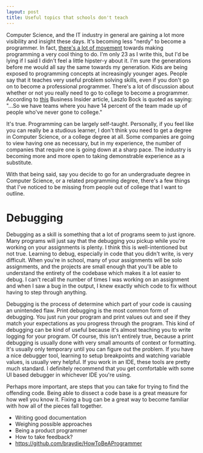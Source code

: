 ```yaml
---
layout: post
title: Useful topics that schools don't teach
---
```

Computer Science, and the IT industry in general are gaining a lot more visibility and insight these days. It's becoming less "nerdy" to become a programmer. In fact, [there's a lot of movement](https://www.youtube.com/watch?v=dU1xS07N-FA) towards making programming a very cool thing to do. I'm only 23 as I write this, but I'd be lying if I said I didn't feel a little hipster-y about it. I'm sure the generations before me would all say the same towards my generation. Kids are being exposed to programming concepts at increasingly younger ages. People say that it teaches very useful problem solving skills, even if you don't go on to become a professional programmer. There's a lot of discussion about whether or not you really need to go to college to become a programmer. According to [this](http://www.businessinsider.com/google-hiring-non-graduates-2013-6) Business Insider article, Laszlo Bock is quoted as saying: "...So we have teams where you have 14 percent of the team made up of people who've never gone to college."

It's true. Programming can be largely self-taught. Personally, if you feel like you can really be a studious learner, I don't think you need to get a degree in Computer Science, or a college degree at all. Some companies are going to view having one as necessary, but in my experience, the number of companies that require one is going down at a sharp pace. The industry is becoming more and more open to taking demonstrable experience as a substitute.

With that being said, say you decide to go for an undergraduate degree in Computer Science, or a related programming degree, there's a few things that I've noticed to be missing from people out of college that I want to outline.

# Debugging
Debugging as a skill is something that a lot of programs seem to just ignore. Many programs will just say that the debugging you pickup while you're working on your assignments is plenty. I think this is well-intentioned but not true. Learning to debug, especially in code that you didn't write, is very difficult. When you're in school, many of your assignments will be solo assignments, and the projects are small enough that you'll be able to understand the entirety of the codebase which makes it a lot easier to debug. I can't recall the number of times I was working on an assignment and when I saw a bug in the output, I knew exactly which code to fix without having to step through anything.

Debugging is the process of determine which part of your code is causing an unintended flaw. Print debugging is the most common form of debugging. You just run your program and print values out and see if they match your expectations as you progress through the program. This kind of debugging can be kind of useful because it's almost teaching you to write logging for your program. Of course, this isn't entirely true, because a print debugging is usually done with very small amounts of context or formatting. It's usually only temporary until you can figure out the problem. If you have a nice debugger tool, learning to setup breakpoints and watching variable values, is usually very helpful. If you work in an IDE, these tools are pretty much standard. I definitely recommend that you get comfortable with some UI based debugger in whichever IDE you're using.

Perhaps more important, are steps that you can take for trying to find the offending code. Being able to dissect a code base is a great measure for how well you know it. Fixing a bug can be a great way to become familiar with how all of the pieces fall together.

- Writing good documentation
- Weighing possible approaches
- Being a product programmer
- How to take feedback?
- https://github.com/braydie/HowToBeAProgrammer
